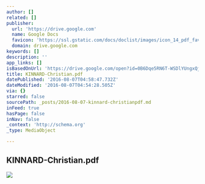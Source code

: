 ```yaml
---
author: []
related: []
publisher:
  url: 'https://drive.google.com'
  name: Google Docs
  favicon: 'https://ssl.gstatic.com/docs/doclist/images/icon_14_pdf_favicon.ico'
  domain: drive.google.com
keywords: []
description: ''
app_links: []
isBasedOnUrl: 'https://drive.google.com/open?id=0B6Dqe5RN6T-WSDlYUngxQjE2Slk'
title: KINNARD-Christian.pdf
datePublished: '2016-08-07T04:58:47.732Z'
dateModified: '2016-08-07T04:54:28.505Z'
via: {}
starred: false
sourcePath: _posts/2016-08-07-kinnard-christianpdf.md
inFeed: true
hasPage: false
inNav: false
_context: 'http://schema.org'
_type: MediaObject

---
```

<article style=""><h1>KINNARD-Christian.pdf</h1><img src="https://lh3.googleusercontent.com/RVAKRICeseuEE47yystYj9jk0gh5SjRlGnLQoKzZeroPYzb0_STT4g=w1200-h630-p" /></article>